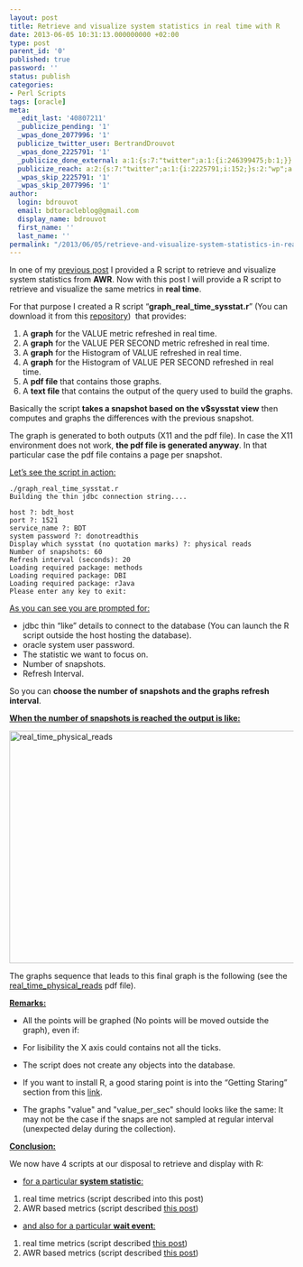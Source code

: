 ```yaml
---
layout: post
title: Retrieve and visualize system statistics in real time with R
date: 2013-06-05 10:31:13.000000000 +02:00
type: post
parent_id: '0'
published: true
password: ''
status: publish
categories:
- Perl Scripts
tags: [oracle]
meta:
  _edit_last: '40807211'
  _publicize_pending: '1'
  _wpas_done_2077996: '1'
  publicize_twitter_user: BertrandDrouvot
  _wpas_done_2225791: '1'
  _publicize_done_external: a:1:{s:7:"twitter";a:1:{i:246399475;b:1;}}
  publicize_reach: a:2:{s:7:"twitter";a:1:{i:2225791;i:152;}s:2:"wp";a:1:{i:0;i:32;}}
  _wpas_skip_2225791: '1'
  _wpas_skip_2077996: '1'
author:
  login: bdrouvot
  email: bdtoracleblog@gmail.com
  display_name: bdrouvot
  first_name: ''
  last_name: ''
permalink: "/2013/06/05/retrieve-and-visualize-system-statistics-in-real-time-with-r/"
---
```


In one of my [previous post](http://bdrouvot.wordpress.com/2013/03/27/retrieve-and-visualize-system-statistics-metrics-from-awr-with-r/ "Retrieve and visualize system statistics metrics from AWR with R") I provided a R script to retrieve and visualize system statistics from **AWR**. Now with this post I will provide a R script to retrieve and visualize the same metrics in **real time**.

For that purpose I created a R script “**graph\_real\_time\_sysstat.r**” (You can download it from this [repository](https://docs.google.com/folder/d/0B7Jf_4JdsptpRHdyOWk1VTdUdEU/edit "Perl Scripts Shared Directory"))  that provides:

1.  A **graph** for the VALUE metric refreshed in real time.
2.  A **graph** for the VALUE PER SECOND metric refreshed in real time.
3.  A **graph** for the Histogram of VALUE refreshed in real time.
4.  A **graph** for the Histogram of VALUE PER SECOND refreshed in real time.
5.  A **pdf file** that contains those graphs.
6.  A **text file** that contains the output of the query used to build the graphs.

Basically the script **takes a snapshot based on the v$sysstat view** then computes and graphs the differences with the previous snapshot.

The graph is generated to both outputs (X11 and the pdf file). In case the X11 environment does not work, **the pdf file is generated anyway**. In that particular case the pdf file contains a page per snapshot.

<span style="text-decoration:underline;">Let’s see the script in action:</span>

    ./graph_real_time_sysstat.r
    Building the thin jdbc connection string....

    host ?: bdt_host
    port ?: 1521
    service_name ?: BDT
    system password ?: donotreadthis
    Display which sysstat (no quotation marks) ?: physical reads
    Number of snapshots: 60
    Refresh interval (seconds): 20
    Loading required package: methods
    Loading required package: DBI
    Loading required package: rJava
    Please enter any key to exit:

<span style="text-decoration:underline;">As you can see you are prompted for:</span>

-   jdbc thin “like” details to connect to the database (You can launch the R script outside the host hosting the database).
-   oracle system user password.
-   The statistic we want to focus on.
-   Number of snapshots.
-   Refresh Interval.

So you can **choose the number of snapshots and the graphs refresh interval**.

<span style="text-decoration:underline;">**When the number of snapshots is reached the output is like:**</span>

<img src="{{ site.baseurl }}/assets/images/real_time_physical_reads.png" class="aligncenter size-full wp-image-1067" width="620" height="412" alt="real_time_physical_reads" />

The graphs sequence that leads to this final graph is the following (see the [real\_time\_physical\_reads](http://bdrouvot.files.wordpress.com/2013/06/real_time_physical_reads.pdf) pdf file).

<span style="text-decoration:underline;">**Remarks:**</span>

-   All the points will be graphed (No points will be moved outside the graph), even if:

-   For lisibility the X axis could contains not all the ticks.

-   The script does not create any objects into the database.

-   If you want to install R, a good staring point is into the “Getting Staring” section from this [link](http://www.r-project.org/).

-   The graphs "value" and "value\_per\_sec" should looks like the same: It may not be the case if the snaps are not sampled at regular interval (unexpected delay during the collection).

<span style="text-decoration:underline;">**Conclusion:**</span>

We now have 4 scripts at our disposal to retrieve and display with R:

-   <span style="text-decoration:underline;">for a particular **system statistic**:</span>

1.  real time metrics (script described into this post)
2.  AWR based metrics (script described [this post](http://bdrouvot.wordpress.com/2013/03/27/retrieve-and-visualize-system-statistics-metrics-from-awr-with-r/ "Retrieve and visualize system statistics metrics from AWR with R"))

-   <span style="text-decoration:underline;">and also for a particular **wait event**:</span>

1.  real time metrics (script described [this post](http://bdrouvot.wordpress.com/2013/06/04/retrieve-and-visualize-in-real-time-wait-events-metrics-with-r/ "Retrieve and visualize in real time wait events metrics with R"))
2.  AWR based metrics (script described [this post](http://bdrouvot.wordpress.com/2013/03/26/retrieve-and-visualize-wait-events-metrics-from-awr-with-r/ "Retrieve and visualize wait events metrics from AWR with R"))
